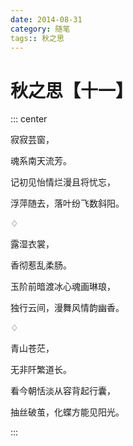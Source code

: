 ```yaml
---
date: 2014-08-31
category: 随笔
tags:: 秋之思
---
```


# 秋之思【十一】

::: center

寂寂芸窗，

魂系南天流芳。

记初见怡情烂漫且将忧忘，

浮萍随去，落叶纷飞数斜阳。

♢

露湿衣裳，

香彻惹乱柔肠。

玉阶前暗渡冰心魂画琳琅，

独行云间，漫舞风情韵幽香。

♢

青山苍茫，

无非阡繁道长。

看今朝恬淡从容背起行囊，

抽丝破茧，化蝶方能见阳光。

:::
